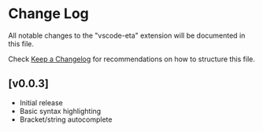 # Change Log

All notable changes to the "vscode-eta" extension will be documented in this file.

Check [Keep a Changelog](http://keepachangelog.com/) for recommendations on how to structure this file.

## [v0.0.3]

- Initial release
- Basic syntax highlighting
- Bracket/string autocomplete
